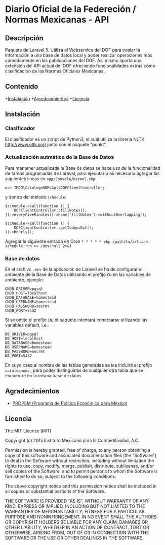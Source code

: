 # Diario Oficial de la Federeción / Normas Mexicanas - API
## Descripción
Paquete de Laravel 5.
Utiliza el Webservice del DOF para copiar la información a una base de datos local y poder realizar operaciones más comodamente en las publicaciones del DOF. Así mismo aporta una extensión del API actual del DOF ofreciendo funcionalidades extras cómo clasificación de las Normas Oficiales Mexicanas.

## Contenido
*[Instalación](#instalacion)
*[Agredecimientos](#agradecimientos)
*[Licencia](#licencia)

## Instalación
### Clasificador
El clasificador es un script de Python3, el cuál utiliza la libreria NLTK http://www.nltk.org/ junto con el paquete "punkt"

### Actualización autmática de la Base de Datos
Para mantener actualizada la Base de datos se hace uso de la funcionalidad de tareas programadas de Laravel, para ejecutarlo es necesario agregar las siguientes lineas en `app/Console/Kernel.php`

`use IMCO\CatalogoNOMsApi\DOFClientController;`

y dentro del método `schedule`:

    $schedule->call(function () {
        DOFClientController::fillNotes();
    })->everyFiveMinutes()->name('fillNotes')->withoutOverlapping();

    $schedule->call(function () {
        DOFClientController::getTodaysDof();
    })->hourly();

Agregar la siguiente entrada en Cron
`* * * * * php /path/to/artisan schedule:run >> /dev/null 2>&1`

### Base de datos

En el archivo `.env` de la aplicación de Laravel se ha de configurar el ambiente de la Base de Datos utilizando el prefijo `CN` en las variables de ambiente, ejemplo:

    CNDB_DRIVER=pgsql
    CNDB_HOST=localhost
    CNDB_DATABASE=homestead
    CNDB_USERNAME=homestead
    CNDB_PASSWORD=secret
    CNDB_PORT=5432

Si se omite el prefijo `CN`, el paquete intentará conectarse utilizando las variables default, i.e.:

    DB_DRIVER=pgsql
    DB_HOST=localhost
    DB_DATABASE=homestead
    DB_USERNAME=homestead
    DB_PASSWORD=secret
    DB_PORT=5432

En cuyo caso al nombre de las tablas generadas se les incluirá el prefijo `catalognoms_` para poder distinguirlas de cualquier otra tabla que se encuentre en la misma base de datos

## Agradecimientos
* [PROPEM (Programa de Política Económica para México)](https://propem.org/es/)

## Licencia
The MIT License (MIT)

Copyright (c) 2015 Instituto Mexicano para la Competitividad, A.C.

Permission is hereby granted, free of charge, to any person obtaining a copy
of this software and associated documentation files (the "Software"), to deal
in the Software without restriction, including without limitation the rights
to use, copy, modify, merge, publish, distribute, sublicense, and/or sell
copies of the Software, and to permit persons to whom the Software is
furnished to do so, subject to the following conditions:

The above copyright notice and this permission notice shall be included in all
copies or substantial portions of the Software.

THE SOFTWARE IS PROVIDED "AS IS", WITHOUT WARRANTY OF ANY KIND, EXPRESS OR
IMPLIED, INCLUDING BUT NOT LIMITED TO THE WARRANTIES OF MERCHANTABILITY,
FITNESS FOR A PARTICULAR PURPOSE AND NONINFRINGEMENT. IN NO EVENT SHALL THE
AUTHORS OR COPYRIGHT HOLDERS BE LIABLE FOR ANY CLAIM, DAMAGES OR OTHER
LIABILITY, WHETHER IN AN ACTION OF CONTRACT, TORT OR OTHERWISE, ARISING FROM,
OUT OF OR IN CONNECTION WITH THE SOFTWARE OR THE USE OR OTHER DEALINGS IN THE
SOFTWARE.

